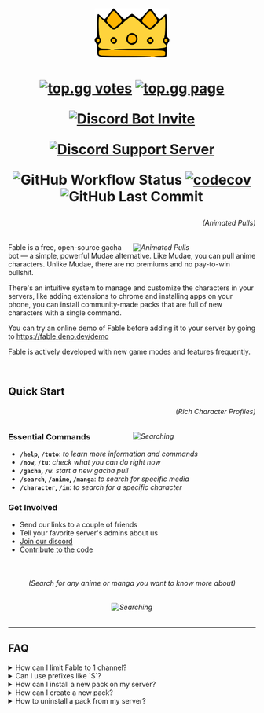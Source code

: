 <h1 align="center">
  <img height="100" src="./assets/splash.png" alt="Fable Logo">
</h1>

<!-- User badges  -->

<h1 align="center">

[![top.gg votes](https://top.gg/api/widget/upvotes/1041970851559522304.svg?noavatar=true)](https://top.gg/bot/1041970851559522304/vote)
[![top.gg page](https://top.gg/api/widget/servers/1041970851559522304.svg?noavatar=true)](https://top.gg/bot/1041970851559522304)

[![Discord Bot Invite](https://img.shields.io/badge/Add%20Fable%20to%20Your%20Server-blue?style=for-the-badge&logo=discord&logoColor=white)](https://fable.deno.dev/invite)

[![Discord Support Server](https://img.shields.io/discord/992416714497212518?label=Discord%20Support%20Server&style=for-the-badge)][discord]

<!-- Development badges -->

![GitHub Workflow Status](https://img.shields.io/github/actions/workflow/status/ker0olos/fable/deno.yml?branch=main&style=for-the-badge&label=tests)
[![codecov](https://img.shields.io/codecov/c/gh/ker0olos/fable/main?style=for-the-badge&token=3C7ZTHzGqC)](https://app.codecov.io/github/ker0olos/fable)
![GitHub Last Commit](https://img.shields.io/github/last-commit/ker0olos/fable?style=for-the-badge&label=Last%20Update)

</h1>

<i>
  <h6 align="right">(Animated Pulls)</h6>
  <img align="right" width="250" src="https://user-images.githubusercontent.com/52022280/227321932-2ad8d36c-e56c-46e9-91da-161b79eeb029.gif" alt="Animated Pulls">
</i>

Fable is a free, open-source gacha bot — a simple, powerful Mudae alternative.
Like Mudae, you can pull anime characters. Unlike Mudae, there are no premiums
and no pay-to-win bullshit.

There's an intuitive system to manage and customize the characters in your
servers, like adding extensions to chrome and installing apps on your phone, you
can install community-made packs that are full of new characters with a single
command.

You can try an online demo of Fable before adding it to your server by going to
<https://fable.deno.dev/demo>

Fable is actively developed with new game modes and features frequently.

<br clear="right"/>

## Quick Start

<i>
  <h6 align="right">(Rich Character Profiles)</h6>
  <img align="right" width="250" src="https://user-images.githubusercontent.com/52022280/227323628-17674f52-bb3a-460f-965a-d316cbed7932.png" alt="Searching">
</i>

### Essential Commands

- **`/help`, `/tuto`**: _to learn more information and commands_
- **`/now`, `/tu`**: _check what you can do right now_
- **`/gacha`, `/w`**: _start a new gacha pull_
- **`/search`, `/anime`, `/manga`**: _to search for specific media_
- **`/character`, `/im`**: _to search for a specific character_

### Get Involved

- Send our links to a couple of friends
- Tell your favorite server's admins about us
- [Join our discord][discord]
- [Contribute to the code][contributing]

<br clear="right"/>

<h6 align="center">(Search for any anime or manga you want to know more about)</h6>
<h6 align="center">
  <img  width="500" src="https://user-images.githubusercontent.com/52022280/227324461-079c4bca-ae1d-4df9-bea5-99f02eba68d5.png" alt="Searching">
</h6>

---

## FAQ

<details><summary>How can I limit Fable to 1 channel?</summary>
<p>

Go to **Server Settings** then **Integrations** then **Fable**\
From there you can control the permissions globally or even per command.

</p>
</details>

<details><summary>Can I use prefixes like `$`?</summary>
<p>

**No**. Fable was built from the ground up to only support slash commands,
prefixes are an entirely different thing that requires the bot to manually
monitor all incoming messages in a server. We won't add prefixes to Fable, but
you can go tell discord to add custom prefixes to "slash" commands instead of
"/" for all bots.

</p>
</details>

<details><summary>How can I install a new pack on my server?</summary>
<p>

We plan to have a `/marketplace` command where you can browse and install
popular packs but since Fable is still new a there ain't that many people making
packs, You will have to join our discord to manually check the packs currently
available. Then install them by running
`/packs install github: https://github.com/username/packname`

> `Manage Server` permission is required to install packs on "your" server

</p>
</details>

<details><summary>How can I create a new pack?</summary>
<p>

Currently, it's only possible through editing JSON files. Please visit check
[fable-community/example](https://github.com/fable-community/fable-pack-example),
it includes most of the info you need.

</p>
</details>

<details><summary>How to uninstall a pack from my server?</summary>
<p>

Use `/packs community` or `/packs uninstall id: pack-id`.

</p>
</details>

[discord]: https://discord.gg/ceKyEfhyPQ
[contributing]: https://github.com/ker0olos/fable/wiki/Contributing
